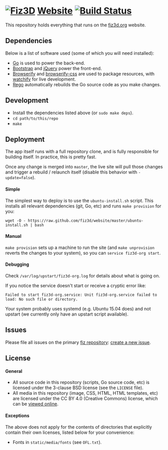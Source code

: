 # [![Fiz3D](http://fiz3d.org/static/media/readme_small.png)](https://fiz3d.org) [Website](https://fiz3d.org/) [![Build Status](https://circleci.com/gh/fiz3d/website.svg?&style=shield)](https://circleci.com/gh/fiz3d/website)

This repository holds everything that runs on the [fiz3d.org](https://fiz3d.org) website.

## Dependencies

Below is a list of software used (some of which you will need installed):

- [Go](https://golang.org) is used to power the back-end.
- [Bootstrap](https://getbootstrap.com) and [jQuery](https://jquery.com) power the front-end.
- [Browserify](https://browserify.org) and [browserify-css](https://www.npmjs.com/package/browserify-css) are used to package resources, with [watchify](https://www.npmjs.com/package/watchify) for live development.
- [Rego](https://sourcegraph.com/github.com/sqs/rego) automatically rebuilds the Go source code as you make changes.

## Development

- Install the dependencies listed above (or `sudo make deps`).
- `cd path/to/this/repo`
- `make`

## Deployment

The app itself runs with a full repository clone, and is fully responsible for building itself. In practice, this is pretty fast.

Once any change is merged into `master`, the live site will pull those changes and trigger a rebuild / relaunch itself (disable this behavior with `-update=false`).

#### Simple

The simplest way to deploy is to use the `ubuntu-install.sh` script. This installs all relevant dependencies (git, Go, etc) and runs `make provision` for you:

```
wget -O - https://raw.github.com/fiz3d/website/master/ubuntu-install.sh | bash
```

#### Manual

`make provision` sets up a machine to run the site (and `make unprovision` reverts the changes to your system), so you can `service fiz3d-org start`.

#### Debugging

Check `/var/log/upstart/fiz3d-org.log` for details about what is going on.

If you notice the service doesn't start or receive a cryptic error like:

```
Failed to start fiz3d-org.service: Unit fiz3d-org.service failed to load: No such file or directory.
```

Your system probably uses systemd (e.g. Ubuntu 15.04 does) and not upstart (we currently only have an upstart script available).

## Issues

Please file all issues on the primary [fiz repository](https://github.com/fiz3d/fiz): [create a new issue](https://github.com/fiz3d/fiz/issues/new).

## License

#### General

- All source code in this repository (scripts, Go source code, etc) is licensed under the 3-clause BSD license (see the `LICENSE` file).
- All media in this repository (image, CSS, HTML, HTML templates, etc) are licensed under the CC BY 4.0 (Creative Commons) license, which can be [viewed online](https://creativecommons.org/licenses/by/4.0/).

#### Exceptions

The above does not apply for the contents of directories that explicitly contain their own licenses, listed below for your convenience:

- Fonts in `static/media/fonts` (see `OFL.txt`).

